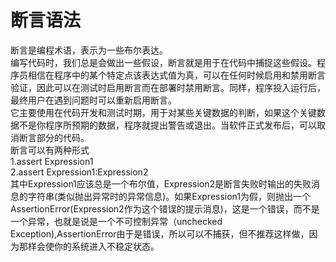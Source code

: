 # 断言语法
断言是编程术语，表示为一些布尔表达。<br/>
编写代码时，我们总是会做出一些假设，断言就是用于在代码中捕捉这些假设。程序员相信在程序中的某个特定点该表达式值为真，可以在任何时候启用和禁用断言验证，因此可以在测试时启用断言而在部署时禁用断言。同样，程序投入运行后，最终用户在遇到问题时可以重新启用断言。<br/>
它主要使用在代码开发和测试时期，用于对某些关键数据的判断，如果这个关键数据不是你程序所预期的数据，程序就提出警告或退出。当软件正式发布后，可以取消断言部分的代码。<br/>
断言可以有两种形式<br/>
1.assert Expression1<br/>
2.assert Expression1:Expression2<br/>
其中Expression1应该总是一个布尔值，Expression2是断言失败时输出的失败消息的字符串(类似抛出异常时的异常信息)。如果Expression1为假，则抛出一个 AssertionError(Expression2作为这个错误的提示消息)，这是一个错误，而不是一个异常，也就是说是一个不可控制异常（unchecked Exception),AssertionError由于是错误，所以可以不捕获，但不推荐这样做，因为那样会使你的系统进入不稳定状态。
